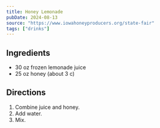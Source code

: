 ```yaml
---
title: Honey Lemonade
pubDate: 2024-08-13
source: "https://www.iowahoneyproducers.org/state-fair"
tags: ["drinks"]
---
```


<section>

## Ingredients

- 30 oz frozen lemonade juice
- 25 oz honey (about 3 c)

</section>

<section>

## Directions

1. Combine juice and honey.
2. Add water.
3. Mix.

</section>
